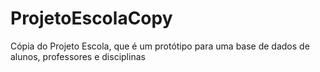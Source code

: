 # ProjetoEscolaCopy
Cópia do Projeto Escola, que é um protótipo para uma base de dados de alunos, professores e disciplinas
